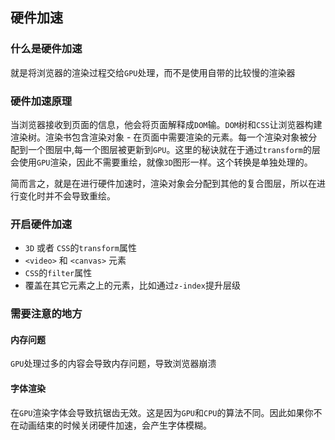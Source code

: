 ## 硬件加速

### 什么是硬件加速

就是将浏览器的渲染过程交给`GPU`处理，而不是使用自带的比较慢的渲染器



### 硬件加速原理

当浏览器接收到页面的信息，他会将页面解释成`DOM`输。`DOM`树和`CSS`让浏览器构建渲染树。渲染书包含渲染对象 - 在页面中需要渲染的元素。每一个渲染对象被分配到一个图层中,每一个图层被更新到`GPU`。这里的秘诀就在于通过`transform`的层会使用`GPU`渲染，因此不需要重绘，就像`3D`图形一样。这个转换是单独处理的。

简而言之，就是在进行硬件加速时，渲染对象会分配到其他的复合图层，所以在进行变化时并不会导致重绘。



### 开启硬件加速

- `3D` 或者 `CSS`的`transform`属性
- `<video>` 和 `<canvas>` 元素
- `CSS`的`filter`属性
- 覆盖在其它元素之上的元素，比如通过`z-index`提升层级



### 需要注意的地方

#### 内存问题

`GPU`处理过多的内容会导致内存问题，导致浏览器崩溃



#### 字体渲染

在`GPU`渲染字体会导致抗锯齿无效。这是因为`GPU`和`CPU`的算法不同。因此如果你不在动画结束的时候关闭硬件加速，会产生字体模糊。